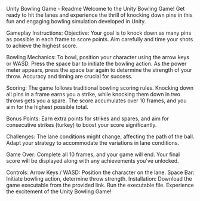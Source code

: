 Unity Bowling Game - Readme
Welcome to the Unity Bowling Game! Get ready to hit the lanes and experience the thrill of knocking down pins in this fun and engaging bowling simulation developed in Unity.

Gameplay Instructions:
Objective: Your goal is to knock down as many pins as possible in each frame to score points. Aim carefully and time your shots to achieve the highest score.

Bowling Mechanics: To bowl, position your character using the arrow keys or WASD. Press the space bar to initiate the bowling action. As the power meter appears, press the space bar again to determine the strength of your throw. Accuracy and timing are crucial for success.

Scoring: The game follows traditional bowling scoring rules. Knocking down all pins in a frame earns you a strike, while knocking them down in two throws gets you a spare. The score accumulates over 10 frames, and you aim for the highest possible total.

Bonus Points: Earn extra points for strikes and spares, and aim for consecutive strikes (turkey) to boost your score significantly.

Challenges: The lane conditions might change, affecting the path of the ball. Adapt your strategy to accommodate the variations in lane conditions.

Game Over: Complete all 10 frames, and your game will end. Your final score will be displayed along with any achievements you've unlocked.

Controls:
Arrow Keys / WASD: Position the character on the lane.
Space Bar: Initiate bowling action, determine throw strength.
Installation:
Download the game executable from the provided link.
Run the executable file.
Experience the excitement of the Unity Bowling Game!
